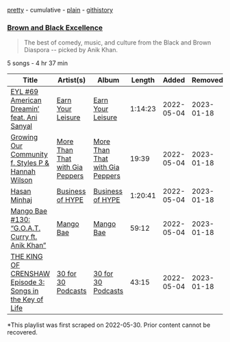 [pretty](/playlists/pretty/37i9dQZF1DWWwkbFYEItuo.md) - cumulative - [plain](/playlists/plain/37i9dQZF1DWWwkbFYEItuo) - [githistory](https://github.githistory.xyz/mackorone/spotify-playlist-archive/blob/main/playlists/plain/37i9dQZF1DWWwkbFYEItuo)

### [Brown and Black Excellence](https://open.spotify.com/playlist/37i9dQZF1DWWwkbFYEItuo)

> The best of comedy, music, and culture from the Black and Brown Diaspora \-\- picked by Anik Khan.

5 songs - 4 hr 37 min

| Title | Artist(s) | Album | Length | Added | Removed |
|---|---|---|---|---|---|
| [EYL \#69 American Dreamin’ feat\. Ani Sanyal](https://open.spotify.com/episode/3G8KrGUbmWTs9pZCxMrcIC) | [Earn Your Leisure](https://open.spotify.com/show/2S4tSSlT71Z5i8Dt1vlDJc) | [Earn Your Leisure](https://open.spotify.com/show/2S4tSSlT71Z5i8Dt1vlDJc) | 1:14:23 | 2022-05-04 | 2023-01-18 |
| [Growing Our Community f\. Styles P & Hannah Wilson](https://open.spotify.com/episode/1Idv5w4YJifhha4yE5vHDM) | [More Than That with Gia Peppers](https://open.spotify.com/show/6OJ254idi49MsWGUFvr6Li) | [More Than That with Gia Peppers](https://open.spotify.com/show/6OJ254idi49MsWGUFvr6Li) | 19:39 | 2022-05-04 | 2023-01-18 |
| [Hasan Minhaj](https://open.spotify.com/episode/24H4BxIzjSscrTgr0MdFFT) | [Business of HYPE](https://open.spotify.com/show/6wzn2tT5CeWyYpDU9O14bf) | [Business of HYPE](https://open.spotify.com/show/6wzn2tT5CeWyYpDU9O14bf) | 1:20:41 | 2022-05-04 | 2023-01-18 |
| [Mango Bae \#130: “G.O.A.T\. Curry ft\. Anik Khan”](https://open.spotify.com/episode/2yk5yrdpHLyDIknq0UHfZ3) | [Mango Bae](https://open.spotify.com/show/57jiIA07ChxbtWz0sjwKi1) | [Mango Bae](https://open.spotify.com/show/57jiIA07ChxbtWz0sjwKi1) | 59:12 | 2022-05-04 | 2023-01-18 |
| [THE KING OF CRENSHAW Episode 3: Songs in the Key of Life](https://open.spotify.com/episode/5UDfB4b73X9YR2XMOaEb0m) | [30 for 30 Podcasts](https://open.spotify.com/show/3nZo0GuEfiOMacTbOb2ESE) | [30 for 30 Podcasts](https://open.spotify.com/show/3nZo0GuEfiOMacTbOb2ESE) | 43:15 | 2022-05-04 | 2023-01-18 |

\*This playlist was first scraped on 2022-05-30. Prior content cannot be recovered.
